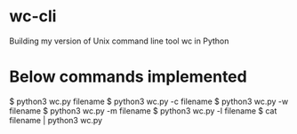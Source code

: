 # wc-cli
Building my version of Unix command line tool wc in Python

# Below commands implemented 
$ python3 wc.py filename
$ python3 wc.py -c filename
$ python3 wc.py -w filename
$ python3 wc.py -m filename
$ python3 wc.py -l filename
$ cat filename | python3 wc.py

